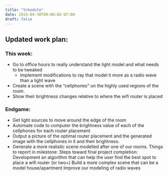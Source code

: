 ```yaml
---
title: "Schedule"
date: 2019-04-30T00:00:02-07:00
draft: false
---
```

## Updated work plan:
### This week:
* Go to office hours to really understand the light model and what needs to be tweaked
    * Implement modifications to ray that model it more as a radio wave than a light wave
* Create a scene with the “cellphones” on the highly used regions of the room.
* Show their brightness changes relative to where the wifi router is placed
### Endgame:
* Get light sources to move around the edge of the room
* Automate code to computer the brightness value of each of the cellphones for each router placement
* Output a picture of the optimal router placement and the generated image with the cellphones in it and their brightness.
* Generate a more realistic scene modelled after one of our rooms.
Things to report in milestone:
Steps toward final project completion:
Development an algorithm that can help the user find the best spot to place a wifi router (or two+)
Build a more complex scene that can be a model house/apartment
Improve our modeling of radio waves
